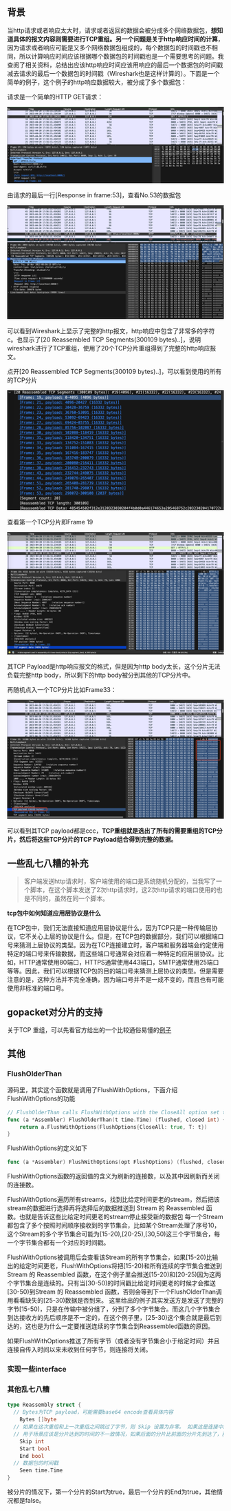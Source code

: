 

## 背景

当http请求或者响应太大时，请求或者返回的数据会被分成多个网络数据包，**想知道具体的报文内容则需要进行TCP重组。另一个问题是关于http响应时间的计算**，因为请求或者响应可能是又多个网络数据包组成的，每个数据包的时间戳也不相同，所以计算响应时间应该根据哪个数据包的时间戳也是一个需要思考的问题。我查阅了相关资料，总结出应该http响应时间应该用响应的最后一个数据包的时间戳减去请求的最后一个数据包的时间戳（Wireshark也是这样计算的）。下面是一个简单的例子，这个例子的http响应数据较大，被分成了多个数据包：

请求是一个简单的HTTP GET请求：

![image-20230421112651028](../images/image-20230421112651028.png)

由请求的最后一行[Response in frame:53]，查看No.53的数据包

![image-20230421112846949](../images/image-20230421112846949.png)

可以看到Wireshark上显示了完整的http报文，http响应中包含了非常多的字符c。也显示了[20 Reassembled TCP Segments(300109 bytes)..]，说明wireshark进行了TCP重组，使用了20个TCP分片重组得到了完整的http响应报文。

点开[20 Reassembled TCP Segments(300109 bytes)..]，可以看到使用的所有的TCP分片

![image-20230421113058890](../images/image-20230421113058890.png)

查看第一个TCP分片即Frame 19

![image-20230421113442834](../images/image-20230421113442834.png)

其TCP Payload是http响应报文的格式，但是因为http body太长，这个分片无法负载完整http body，所以剩下的http body被分到其他的TCP分片中。

再随机点入一个TCP分片比如Frame33：

![image-20230421113224094](../images/image-20230421113224094.png)

可以看到其TCP payload都是ccc，**TCP重组就是选出了所有的需要重组的TCP分片，然后将这些TCP分片的TCP Payload组合得到完整的数据。**

## 一些乱七八糟的补充

> 客户端发送http请求时，客户端使用的端口是系统随机分配的，当我写了一个脚本，在这个脚本发送了2次http请求时，这2次http请求的端口使用的也是不同的，虽然在同一个脚本。

**tcp包中如何知道应用层协议是什么**

在TCP包中，我们无法直接知道应用层协议是什么，因为TCP只是一种传输层协议，它不关心上层的协议是什么。但是，在TCP包的数据部分，我们可以根据端口号来猜测上层协议的类型。因为在TCP连接建立时，客户端和服务器端会约定使用特定的端口号来传输数据，而这些端口号通常会对应着一种特定的应用层协议。比如，HTTP通常使用80端口，HTTPS通常使用443端口，SMTP通常使用25端口等等。因此，我们可以根据TCP包的目的端口号来猜测上层协议的类型。但是需要注意的是，这种方法并不完全准确，因为端口号并不是一成不变的，而且也有可能使用非标准的端口号。

## gopacket对分片的支持

关于TCP 重组，可以先看官方给出的一个比较通俗易懂的[例子](https://github.com/google/gopacket/blob/master/examples/httpassembly/main.go)





















## 其他

### FlushOlderThan

源码里，其实这个函数就是调用了FlushWithOptions，下面介绍FlushWithOptions的功能

```go
// FlushOlderThan calls FlushWithOptions with the CloseAll option set to true.
func (a *Assembler) FlushOlderThan(t time.Time) (flushed, closed int) {
	return a.FlushWithOptions(FlushOptions{CloseAll: true, T: t})
}
```

FlushWithOptions的定义如下

```go
func (a *Assembler) FlushWithOptions(opt FlushOptions) (flushed, closed int) 
```

FlushWithOptions函数的返回值的含义为刷新的连接数，以及其中因刷新而关闭的连接数。

FlushWithOptions遍历所有streams，找到比给定时间更老的stream，然后把该stream的数据进行选择再将选择后的数据推送到 Stream 的 Reassembled 函数。也就是告诉这些比给定时间更老的stream停止接受新的数据包
每一个Stream都包含了多个按照时间顺序接收到的字节集合，比如某个Stream处理了序号10，这个Stream的多个字节集合可能为[15-20),[20-25),[30,50)这三个字节集合，每一个字节集合都有一个对应的时间戳。

FlushWithOptions被调用后会查看该Stream的所有字节集合，如果[15-20)比输出的给定时间更老，FlushWithOptions将把[15-20)和所有连续的字节集合推送到 Stream 的 Reassembled 函数，在这个例子里会推送[15-20)和[20-25)因为这两个字节集合是连续的。只有当[30-50)的时间戳比给定时间更老的时候才会推送[30-50)到Stream 的 Reassembled 函数，否则会等到下一个FlushOlderThan调用看看缺失的[25-30)数据是否到来。
这里给出的例子其实发送方是发送了完整的字节[15-50)，只是在传输中被分组了，分到了多个字节集合。而这几个字节集合到达接收方的先后顺序是不一定的，在这个例子里，[25-30)这个集合就是最后到达的，这也是为什么一定要推送连续的字节集合到Reassembled函数的原因。

如果FlushWithOptions推送了所有字节（或者没有字节集合小于给定时间）并且连接自传入时间以来未收到任何字节，则连接将关闭。

### 实现一些interface





### 其他乱七八糟

```go
type Reassembly struct {
  // Bytes为TCP payload，可能需要base64 encode查看具体内容
	Bytes []byte
  // 如果在这次重组和上一次重组之间跳过了字节，则 Skip 设置为非零。 如果这是连接中的第一个数据包并且我们没有看到开始，我们不知道我们跳过了多少字节，所以我们将它设置为 -1。 否则，它被设置为跳过的字节数。
  // 用于场景应该是分片达到的时间的不一致情况，如果后面的分片比前面的分片先到达了，那么Skip应该就是非0
	Skip int
	Start bool
	End bool
  // 数据包的时间戳
	Seen time.Time
}
```

被分片的情况下，第一个分片的Start为true，最后一个分片的End为true，其他情况都是false。